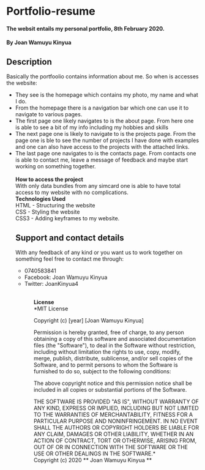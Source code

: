 # Portfolio-resume
#### The websit entails my personal portfolio, 8th February 2020.
#### By **Joan Wamuyu Kinyua**
## Description
Basically the portfoolio contains information about me. So when is accesses the website:
<ul>
<li>They see is the homepage which contains my photo, my name and what I do.</li>
<li>From the homepage there is a navigation bar which one can use it to navigate to various pages.</li>
<li>The first page one likely navigates to is the about page. From here one is able to see a bit of my info including my hobbies and skills</li>
<li>The next page one is likely to navigate to is the projects page. From the page one is ble to see the number of projects I have done with examples and one can also have access to the projects with the attached links.</li>
<li>The last page one navigates to is the contacts page. From contacts one is able to contact me, leave a message of feedback and maybe start working on something together.</li>
<br>
<b>How to access the project</b>
<br>
With only data bundles from any simcard one is able to have total access to my website with no complications.
<br>
<b>Technologies Used</b>
<br>
HTML - Structuring the website <br>
CSS - Styling the website<br>
CSS3 - Adding keyframes to my website.

## Support and contact details
With any feedback of any kind or you want us to work together on something feel free to contact me through:
<ul>
<li>0740583841</li>
<li>Facebook: Joan Wamuyu Kinyua</li>
<li>Twitter: JoanKinyua4</li>
<ul>
<br>
<b>License</b>
<br>
*MIT License

Copyright (c) [year] [Joan Wamuyu Kinyua]

Permission is hereby granted, free of charge, to any person obtaining a copy
of this software and associated documentation files (the "Software"), to deal
in the Software without restriction, including without limitation the rights
to use, copy, modify, merge, publish, distribute, sublicense, and/or sell
copies of the Software, and to permit persons to whom the Software is
furnished to do so, subject to the following conditions:

The above copyright notice and this permission notice shall be included in all
copies or substantial portions of the Software.

THE SOFTWARE IS PROVIDED "AS IS", WITHOUT WARRANTY OF ANY KIND, EXPRESS OR
IMPLIED, INCLUDING BUT NOT LIMITED TO THE WARRANTIES OF MERCHANTABILITY,
FITNESS FOR A PARTICULAR PURPOSE AND NONINFRINGEMENT. IN NO EVENT SHALL THE
AUTHORS OR COPYRIGHT HOLDERS BE LIABLE FOR ANY CLAIM, DAMAGES OR OTHER
LIABILITY, WHETHER IN AN ACTION OF CONTRACT, TORT OR OTHERWISE, ARISING FROM,
OUT OF OR IN CONNECTION WITH THE SOFTWARE OR THE USE OR OTHER DEALINGS IN THE
SOFTWARE.*
<br>
Copyright (c) 2020 ** Joan Wamuyu Kinyua **
